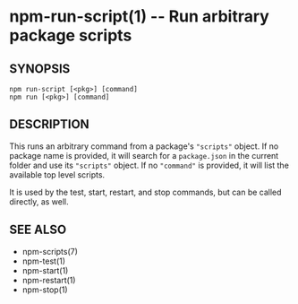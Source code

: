 npm-run-script(1) -- Run arbitrary package scripts
==================================================

## SYNOPSIS

    npm run-script [<pkg>] [command]
    npm run [<pkg>] [command]

## DESCRIPTION

This runs an arbitrary command from a package's `"scripts"` object.
If no package name is provided, it will search for a `package.json`
in the current folder and use its `"scripts"` object. If no `"command"`
is provided, it will list the available top level scripts.

It is used by the test, start, restart, and stop commands, but can be
called directly, as well.

## SEE ALSO

* npm-scripts(7)
* npm-test(1)
* npm-start(1)
* npm-restart(1)
* npm-stop(1)
